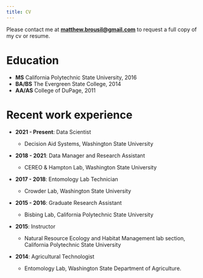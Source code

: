 ```yaml
---
title: CV
---
```



Please contact me at **matthew.brousil@gmail.com** to request a full copy of my cv or resume.


Education
======
* **MS** California Polytechnic State University, 2016
* **BA/BS** The Evergreen State College, 2014
* **AA/AS** College of DuPage, 2011

Recent work experience
======
* **2021 - Present**: Data Scientist
  * Decision Aid Systems, Washington State University

* **2018 - 2021**: Data Manager and Research Assistant
  * CEREO & Hampton Lab, Washington State University

* **2017 - 2018**: Entomology Lab Technician
  * Crowder Lab, Washington State University

* **2015 - 2016**: Graduate Research Assistant
  * Bisbing Lab, California Polytechnic State University

* **2015**: Instructor
  * Natural Resource Ecology and Habitat Management lab section, California Polytechnic State University

* **2014**: Agricultural Technologist
  * Entomology Lab, Washington State Department of Agriculture.

